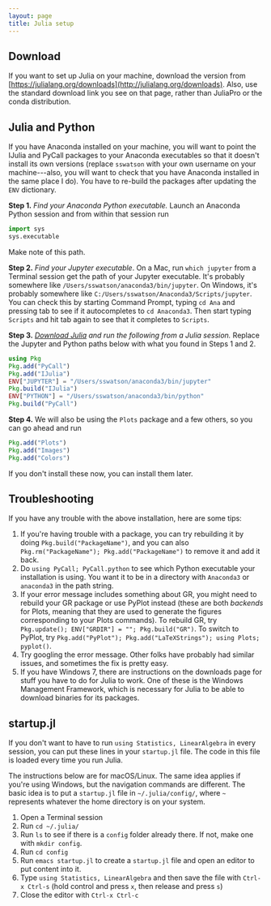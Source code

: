 ```yaml
---
layout: page
title: Julia setup
---
```


## Download

If you want to set up Julia on your machine, download the version from [https://julialang.org/downloads](http://julialang.org/downloads). Also, use the standard download link you see on that page, rather than JuliaPro or the conda distribution.

## Julia and Python

If you have Anaconda installed on your machine, you will want to
point the IJulia and PyCall packages to your Anaconda executables so
that it doesn't install its own versions (replace `sswatson` with your
own username on your machine---also, you will want to check that you
have Anaconda installed in the same place I do). You have to re-build
the packages after updating the `ENV` dictionary.

**Step 1.** _Find your Anaconda Python executable._ Launch an Anaconda
Python session and from within that session run 

```python
import sys
sys.executable
```

Make note of this path. 

**Step 2.** _Find your Jupyter executable_. On a Mac, run `which
jupyter` from a Terminal session get the path of your Jupyter
executable. It's probably somewhere like
`/Users/sswatson/anaconda3/bin/jupyter`. On Windows, it's probably
somewhere like `C:/Users/sswatson/Anaconda3/Scripts/jupyter`. You can
check this by starting Command Prompt, typing `cd Ana` and
pressing tab to see if it autocompletes to `cd Anaconda3`. Then start
typing `Scripts` and hit tab again to see that it completes to
`Scripts`. 

**Step 3.** _[Download Julia](https://julialang.org/downloads/) and run
the following from a Julia session._ Replace the Jupyter and Python
paths below with what you found in Steps 1 and 2. 

```julia
using Pkg
Pkg.add("PyCall")
Pkg.add("IJulia")
ENV["JUPYTER"] = "/Users/sswatson/anaconda3/bin/jupyter"
Pkg.build("IJulia")
ENV["PYTHON"] = "/Users/sswatson/anaconda3/bin/python"
Pkg.build("PyCall")
```

**Step 4.** We will also be using the `Plots` package and a few
others, so you can go ahead and run 
```julia
Pkg.add("Plots")
Pkg.add("Images")
Pkg.add("Colors")
```
If you don't install these now, you can install them later. 

## Troubleshooting

If you have any trouble with the above installation, here are some
tips: 

1. If you're having trouble with a package, you can try rebuilding
   it by doing `Pkg.build("PackageName")`, and you can also
   `Pkg.rm("PackageName"); Pkg.add("PackageName")` to remove it
   and add it back. 
1. Do `using PyCall; PyCall.python` to see which Python executable
   your installation is using. You want it to be in a directory with
   `Anaconda3` or `anaconda3` in the path string. 
1. If your error message includes something about GR, you might need
   to rebuild your GR package or use PyPlot instead (these are both
   _backends_ for Plots, meaning that they are used to generate the
   figures corresponding to your Plots commands). To rebuild GR, try
   `Pkg.update(); ENV["GRDIR"] = ""; Pkg.build("GR")`. To switch to
   PyPlot, try `Pkg.add("PyPlot"); Pkg.add("LaTeXStrings"); using
   Plots; pyplot()`.
1. Try googling the error message. Other folks have probably had
    similar issues, and sometimes the fix is pretty easy. 
1. If you have Windows 7, there are instructions on the downloads
   page for stuff you have to do for Julia to work. One of these is
   the Windows Management Framework, which is necessary for Julia to
   be able to download binaries for its packages. 

## startup.jl

If you don't want to have to run `using Statistics, LinearAlgebra` in
every session, you can put these lines in your `startup.jl` file. The
code in this file is loaded every time you run Julia. 

The instructions below are for macOS/Linux. The same idea applies if
you're using Windows, but the navigation commands are different. The
basic idea is to put a `startup.jl` file in `~/.julia/config/`, where
`~` represents whatever the home directory is on your system. 

1. Open a Terminal session 
2. Run `cd ~/.julia/`
3. Run `ls` to see if there is a `config` folder already there. If
   not, make one with `mkdir config`. 
4. Run `cd config`
5. Run `emacs startup.jl` to create a `startup.jl` file and open an
   editor to put content into it. 
6. Type `using Statistics, LinearAlgebra` and then save the file with
   `Ctrl-x Ctrl-s` (hold control and press `x`, then release and press
   `s`)
7. Close the editor with `Ctrl-x Ctrl-c`
